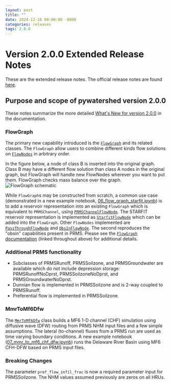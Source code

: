 ```yaml
---
layout: post
title: ""
date: 2024-12-16 00:00:00 -0000
categories: releases
tags: 2.0.0
---
```


# Version 2.0.0 Extended Release Notes

These are the extended release notes. The official release notes are found
[here](https://github.com/EC-USGS/pywatershed/releases/tag/2.0.0).

## Purpose and scope of pywatershed version 2.0.0

These notes summarize the more detailed [What's New for version 2.0.0](https://pywatershed.readthedocs.io/en/latest/whats-new.html#v2-0-0-16-december-2024) in the documentation.

### FlowGraph
The primary new capability introduced is the [`FlowGraph`](https://pywatershed.readthedocs.io/en/latest/api/generated/pywatershed.FlowGraph.html) and its related classes.
The `FlowGraph` allow users to combine different kinds flow solutions on [`FlowNodes`](https://pywatershed.readthedocs.io/en/latest/api/generated/pywatershed.FlowNode.html) in
arbitrary order.

In the figure below, a node of class B is inserted into the original graph. Class B may have a different flow solution than class A nodes in the original graph, but FlowGraph
will handle new FlowNodes wherever you want to put them. FlowGraph checks mass balance over the graph.
![FlowGraph schematic](https://pywatershed.readthedocs.io/en/latest/_images/flow_graph_schematic_1.png)


While `FlowGraph`s may be constructed from scratch, a common use case
(demonstrated in a new example notebook,
[06_flow_graph_starfit.ipynb](https://github.com/EC-USGS/pywatershed/blob/develop/examples/06_flow_graph_starfit.ipynb))
is to add a reservoir representation
into an existing `FlowGraph` which is equivalent to `PRMSChannel`, using [`PRMSChannelFlowNode`](https://pywatershed.readthedocs.io/en/latest/api/generated/pywatershed.PRMSChannelFlowNode.html). The STARFIT
reservoir representation is implemented as [`StarfitFlowNode`](https://pywatershed.readthedocs.io/en/latest/api/generated/pywatershed.StarfitFlowNode.html) which can be added into
the `FlowGraph`. Other `FlowNodes` implemented are [`PassThroughFlowNode`](https://pywatershed.readthedocs.io/en/latest/api/generated/pywatershed.PassThroughFlowNode.html) and
[`ObsInFlowNode`](https://pywatershed.readthedocs.io/en/latest/api/generated/pywatershed.ObsInFlowNode.html). The second reproduces the "obsin" capabilities present in PRMS.
Please see the [`FlowGraph` documentation](https://pywatershed.readthedocs.io/en/latest/api/generated/pywatershed.FlowGraph.html) (linked throughout above) for additional details.


### Additional PRMS functionality
- Subclasses of PRMSRunoff, PRMSSoilzone, and PRMSGroundwater are available
  which do not include depression storage: PRMSRunoffNoDprst, PRMSSoilzoneNoDprst, and PRMSGroundwaterNoDprst.
- Dunnian flow is implemented in PRMSSoilzone and is 2-way coupled to PRMSRunoff.
- Preferential flow is implemented in PRMSSoilzone.


### MmrToMf6Dfw
The [`MmrToMf6Dfw`](https://pywatershed.readthedocs.io/en/latest/api/generated/pywatershed.MmrToMf6Dfw.html)
class builds a MF6 1-D channel (CHF) simulation using diffusive wave
(DFW) routing from PRMS NHM input files and a few simple assumptions. The
lateral (to-channel) fluxes from a PRMS run are used as time varying boundary
conditions. A new example notebook
([07_mmr_to_mf6_chf_dfw.ipynb](https://github.com/EC-USGS/pywatershed/blob/develop/examples/07_mmr_to_mf6_chf_dfw.ipynb))
runs the Delaware River Basin using MF6 CFH-DFW based on PRMS input files.


### Breaking Changes
The parameter `pref_flow_infil_frac` is now a required parameter input for PRMSSoilzone. The
NHM values assumed previously are zeros on all HRUs.
